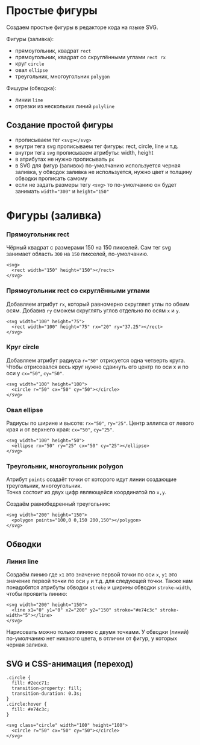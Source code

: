# Простые фигуры
Создаем простые фигуры в редакторе кода на языке SVG.

Фигуры (заливка):
- прямоугольник, квадрат `rect`
- прямоугольник, квадрат со скруглёнными углами `rect rx`
- круг `circle`
- овал `ellipse`
- треугольник, многоугольник `polygon`

Фишуры (обводка):
- линии `line`
- отрезки из нескольких линий `polyline`

## Создание простой фигуры
- прописываем тег `<svg></svg>`
- внутри тега svg прописываем тег фигуры: rect, circle, line и т.д.
- внутри тега `svg` прописываем атрибуты: width, height
- в атрибутах не нужно прописывать `px`
- в SVG для фигур (заливок) по-умолчанию используется черная заливка, у обводок заливка не используется, нужно цвет и толщину обводки прописать самому
- если не задать размеры тегу `<svg>` то по-умолчанию он будет занимать `width="300"` и `height="150"`

# Фигуры (заливка)
### Прямоугольник rect
Чёрный квадрат с размерами 150 на 150 пикселей. Сам тег svg занимает область `300` на `150` пикселей, по-умолчанию.

    <svg>
      <rect width="150" height="150"></rect>
    </svg>

### Прямоугольник rect со скруглёнными углами
Добавляем атрибут `rx`, который равномерно скругляет углы по обеим осям. Добавив `ry` сможем скруглять углов отдельно по осям `x` и `y`.

    <svg width="100" height="75">
      <rect width="100" height="75" rx="20" ry="37.25"></rect>
    </svg>

### Круг circle
Добавляем атрибут радиуса `r="50"` отрисуется одна четверть круга. Чтобы отрисовался весь круг нужно сдвинуть его центр по оси x и по оси y `cx="50"`, `cy="50"`.

    <svg width="100" height="100">
      <circle r="50" cx="50" cy="50"></circle>
    </svg>

### Овал ellipse
Радиусы по ширине и высоте: `rx="50"`, `ry="25"`. Центр эллипса от левого края и от верхнего края: `cx="50"`, `cy="25"`.

    <svg width="100" height="50">
      <ellipse rx="50" ry="25" cx="50" cy="25"></ellipse>
    </svg>

### Треугольник, многоугольник polygon
Атрибут `points` создаёт точки от которого идут линии создающие треугольник, многоугольник.  
Точка состоит из двух цифр являющейся координатой по `x,y`.

Создаём равнобедренный треугольник:

    <svg width="200" height="150">
      <polygon points="100,0 0,150 200,150"></polygon>
    </svg>

## Обводки
### Линия line
Создаём линию где `x1` это значение первой точки по оси `x`, `y1` это значение первой точки по оси `y` и т.д. для следующей точки. Также нам понадобятся атрибуты обводки `stroke` и ширины обводки `stroke-width`, чтобы проявить линию:

    <svg width="200" height="150">
      <line x1="0" y1="0" x2="200" y2="150" stroke="#e74c3c" stroke-width="5"></line>
    </svg>

Нарисовать можно только линию с двумя точками. У обводки (линий) по-умолчанию нет никакого цвета, в отличии от фигур, у которых черная заливка.

## SVG и CSS-анимация (переход)

    .circle {
      fill: #2ecc71;
      transition-property: fill;
      transition-duration: 0.3s;
    }
    .circle:hover {
      fill: #e74c3c;
    }

    <svg class="circle" width="100" height="100">
      <circle r="50" cx="50" cy="50"></circle>
    </svg>
